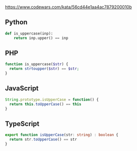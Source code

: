 https://www.codewars.com/kata/56cd44e1aa4ac7879200010b

## Python
```python
def is_uppercase(inp):
    return inp.upper() == inp
```

## PHP
```php
function is_uppercase($str) {
  return strtoupper($str) == $str;
}
```

## JavaScript
```js
String.prototype.isUpperCase = function() {
  return this.toUpperCase() == this
}
```

## TypeScript
```ts
export function isUpperCase(str: string) : boolean {
  return str.toUpperCase() == str
}
```